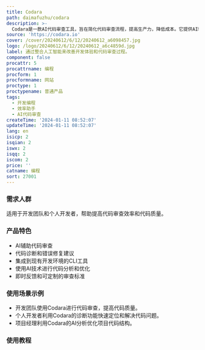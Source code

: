 ```yaml
---
title: Codara
path: daimafuzhu/codara
description: >-
  Codara是一款AI代码审查工具，旨在简化代码审查流程，提高生产力，降低成本。它提供AI辅助的代码诊断，能够为错误和警告提供建议和可能的修复方案，使调试更加简便。Codara通过其CLI工具轻松集成到现有的开发环境中，使用先进的AI分析来检测潜在问题、建议优化，并确保代码的清洁和高效。
source: 'https://codara.io'
cover: /cover/20240612/6/12/20240612_a6098457.jpg
logo: /logo/20240612/6/12/20240612_a6c4859d.jpg
label: 通过整合人工智能来改善开发体验和代码审查过程。
component: false
procattr: 5
procattrname: 编程
procform: 1
procformname: 网站
proctype: 1
proctypename: 普通产品
tags:
  - 开发编程
  - 效率助手
  - AI代码审查
createTime: '2024-01-11 08:52:07'
updateTime: '2024-01-11 08:52:07'
lang: en
isicp: 2
isqian: 2
iswx: 2
isqq: 2
iscom: 2
price: ''
catname: 编程
sort: 27001
---
```




### 需求人群
适用于开发团队和个人开发者，帮助提高代码审查效率和代码质量。

### 产品特色
- AI辅助代码审查
- 代码诊断和错误修复建议
- 集成到现有开发环境的CLI工具
- 使用AI技术进行代码分析和优化
- 即时反馈和可定制的审查标准

### 使用场景示例
- 开发团队使用Codara进行代码审查，提高代码质量。
- 个人开发者利用Codara的诊断功能快速定位和解决代码问题。
- 项目经理利用Codara的AI分析优化项目代码结构。

### 使用教程


  
